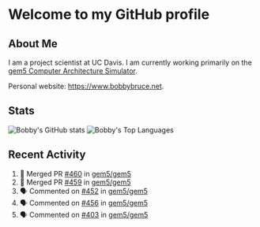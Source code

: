 # Welcome to my GitHub profile

## About Me

I am a project scientist at UC Davis. I am currently working primarily on the [gem5 Computer Architecture Simulator](https://github.com/gem5).

Personal website: <https://www.bobbybruce.net>.

## Stats

![Bobby's GitHub stats](https://github-readme-stats.vercel.app/api?username=bobbyrbruce&show_icons=true&theme=responsive&include_all_commits=true&count_private=true&show=reviews&disable_animations=true)
![Bobby's Top Languages ](https://github-readme-stats.vercel.app/api/top-langs/?username=bobbyrbruce&layout=compact&theme=responsive&count_private=true&langs_count=10&disable_animations=true)

## Recent Activity

<!--START_SECTION:activity-->
1. 🎉 Merged PR [#460](https://github.com/gem5/gem5/pull/460) in [gem5/gem5](https://github.com/gem5/gem5)
2. 🎉 Merged PR [#459](https://github.com/gem5/gem5/pull/459) in [gem5/gem5](https://github.com/gem5/gem5)
3. 🗣 Commented on [#452](https://github.com/gem5/gem5/issues/452#issuecomment-1764750879) in [gem5/gem5](https://github.com/gem5/gem5)
4. 🗣 Commented on [#456](https://github.com/gem5/gem5/issues/456#issuecomment-1764741640) in [gem5/gem5](https://github.com/gem5/gem5)
5. 🗣 Commented on [#403](https://github.com/gem5/gem5/issues/403#issuecomment-1764731723) in [gem5/gem5](https://github.com/gem5/gem5)
<!--END_SECTION:activity-->
